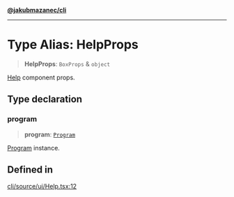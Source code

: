[**@jakubmazanec/cli**](../README.md)

---

# Type Alias: HelpProps

> **HelpProps**: `BoxProps` & `object`

[Help](../functions/Help.md) component props.

## Type declaration

### program

> **program**: [`Program`](../classes/Program.md)

[Program](../classes/Program.md) instance.

## Defined in

[cli/source/ui/Help.tsx:12](https://github.com/jakubmazanec/tools/blob/92d3fc1374d1ad6d45198d05d061e0f856a89434/packages/cli/source/ui/Help.tsx#L12)
